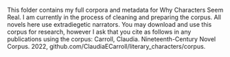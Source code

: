 This folder contains my full corpora and metadata for Why Characters Seem Real. I am currently in the process of cleaning and preparing the corpus. All novels here use extradiegetic narrators. You may download and use this corpus for research, however I ask that you cite as follows in any publications using the corpus: 
Carroll, Claudia. Nineteenth-Century Novel Corpus. 2022, github.com/ClaudiaECarroll/literary_characters/corpus.  

